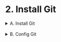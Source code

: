 # **2. Install Git**
<details><summary>A. Install Git</summary>

```
sudo add-apt-repository ppa:git-core/ppa -y

```  

```
sudo apt install -y git

```  
</details><br>

<details><summary>B. Config Git</summary>

```bash
git config --global user.email cesarbrunoms@gmail.com
git config --global user.name cesarbrunoms

```  
</details><br><br>
